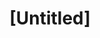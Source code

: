 ---
pid: MP186
title: "[Untitled]"
location_transcription: South Philly
zipcode: '19148'
outside_phl: 
neighborhood: Whitman,Pennsport,South Philadelphia
age: '17'
age_range: 13-19
instagram: 
image_file_name: MP_186.jpg
proposal_transcription: Peace امن
topic: Violence
topic_summary: '0'
type: Other No Form
keywords_other: Peace, امن, Security, Arabic
credit: Jawad Khan
image_labels: 
twitter: 
facebook: 
permalink: "/monuments/mp186/"
layout: item-page
---
